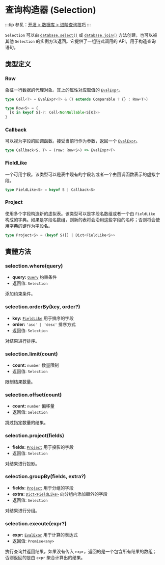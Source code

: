 # 查询构造器 (Selection)

:::tip
参见：[开发 > 数据库 > 进阶查询技巧](../../guide/database/selection.md)
:::

`Selection` 可以由 [`database.select()`](./database.md#database-select) 或 [`database.join()`](./database.md#database-join) 方法创建，也可以被其他 `Selection` 的实例方法返回。它提供了一组链式调用的 API，用于构造查询语句。

## 类型定义

### Row

象征一行数据的代理对象。其上的属性对应取值的 [`EvalExpr`](./evaluation.md)。

```ts
type Cell<T> = EvalExpr<T> & (T extends Comparable ? {} : Row<T>)

type Row<S> = {
  [K in keyof S]-?: Cell<NonNullable<S[K]>>
}
```

### Callback

可以视为字段的回调函数。接受当前行作为参数，返回一个 [`EvalExpr`](./evaluation.md)。

```ts
type Callback<S, T> = (row: Row<S>) => EvalExpr<T>
```

### FieldLike

一个可用字段。该类型可以是表中现有的字段名或者一个由回调函数表示的虚拟字段。

```ts
type FieldLike<S> = keyof S | Callback<S>
```

### Project

使用多个字段构造新的虚拟表。该类型可以是字段名数组或者一个由 `FieldLike` 构成的字典。如果是字段名数组，则新的表将会沿用这些字段的名称；否则将会使用字典的键作为字段名。

```ts
type Project<S> = (keyof S)[] | Dict<FieldLike<S>>
```

## 實體方法

### selection.where(query)

- **query:** [`Query`](./query.md) 约束条件
- 返回值: `Selection`

添加约束条件。

### selection.orderBy(key, order?)

- **key:** [`FieldLike`](#fieldlike) 用于排序的字段
- **order:** `'asc' | 'desc'` 排序方式
- 返回值: `Selection`

对结果进行排序。

### selection.limit(count)

- **count:** `number` 数量限制
- 返回值: `Selection`

限制结果数量。

### selection.offset(count)

- **count:** `number` 偏移量
- 返回值: `Selection`

跳过指定数量的结果。

### selection.project(fields)

- **fields:** [`Project`](#project) 用于投影的字段
- 返回值: `Selection`

对结果进行投影。

### selection.groupBy(fields, extra?)

- **fields:** [`Project`](#project) 用于分组的字段
- **extra:** [`Dict<FieldLike>`](#fieldlike) 向分组内添加额外的字段
- 返回值: `Selection`

对结果进行分组。

### selection.execute(expr?)

- **expr:** [`EvalExpr`](./evaluation.md) 用于计算的表达式
- 返回值: `Promise<any>`

执行查询并返回结果。如果没有传入 `expr`，返回的是一个包含所有结果的数组；否则返回的是由 `expr` 聚合计算出的结果。
